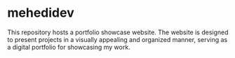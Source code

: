 # mehedidev
This repository hosts a portfolio showcase website. The website is designed to present projects in a visually appealing and organized manner, serving as a digital portfolio for showcasing my work.

